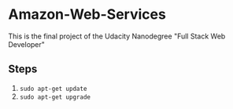 # Amazon-Web-Services
This is the final project of the Udacity Nanodegree "Full Stack Web Developer"

## Steps
1. `sudo apt-get update`
2. `sudo apt-get upgrade`
